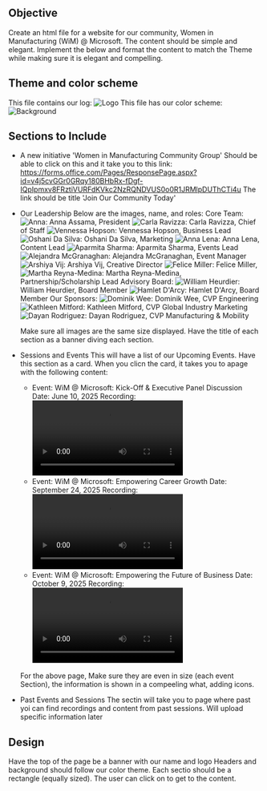 ## Objective 
Create an html file for a website for our community, Women in Manufacturing (WiM) @ Microsoft.
The content should be simple and elegant. 
Implement the below and format the content to match the Theme while making sure it is elegant and compelling. 

## Theme and color scheme 
This file contains our log: ![Logo](image%20(7).png)
This file has our color scheme: ![Background](Background.png)

## Sections to Include

- A new initiative 'Women in Manufacturing Community Group'
    Should be able to click on this and it take you to this link: https://forms.office.com/Pages/ResponsePage.aspx?id=v4j5cvGGr0GRqy180BHbRx-fDgf-IQpIpmxv8FRztiVURFdKVkc2NzRQNDVUS0o0R1JRMlpDUThCTi4u
    The link should be title 'Join Our Community Today'

- Our Leadership
    Below are the images, name, and roles:
    Core Team:
    ![Anna](photos/4229443602-Anna-Assama.jpg): Anna Assama, President
    ![Carla Ravizza](photos\2803562104-carla.jpg): Carla Ravizza, Chief of Staff
    ![Vennessa Hopson](photos/3452045161-Vennessa-Hopson.jpg): Vennessa Hopson, Business Lead
    ![Oshani Da Silva](photos/4126736266-Oshani-Head-Shot-1.png): Oshani Da Silva, Marketing 
    ![Anna Lena](photos/4246922414-Anna-Lena.jpg): Anna Lena, Content Lead
    ![Aparmita Sharma](photos/2775630315-Apartmita.jpg): Aparmita Sharma, Events Lead
    ![Alejandra McGranaghan](photos/1810404602-Alejandra.jpg): Alejandra McGranaghan, Event Manager
    ![Arshiya Vij](photos/2255073762-IMG_3820_1744900106526.jpg): Arshiya Vij, Creative Director
    ![Felice Miller](photos/2383586378-Felice-Miller.png): Felice Miller, 
    ![Martha Reyna-Medina](photos/Martha.jpg): Martha Reyna-Medina, Partnership/Scholarship Lead
    Advisory Board:
    ![William Heurdier](photos/2027978086-William-Heurdier_1744899268339.jpg): William Heurdier, Board Member
    ![Hamlet D'Arcy](photos/1319506841-Hamlet-D-Arcy_1744899238255%20(1).jpeg): Hamlet D'Arcy, Board Member
    Our Sponsors:
    ![Dominik Wee](photos/Dominik_Wee-Photo-768x828.jpg): Dominik Wee, CVP Engineering
    ![Kathleen Mitford](photos/IMAGE-Kathleen-Mitford_Headshot.jpg): Kathleen Mitford, CVP Global Industry Marketing
    ![Dayan Rodriguez](photos/dayanR3.jpg): Dayan Rodriguez, CVP Manufacturing & Mobility

    Make sure all images are the same size displayed. Have the title of each section as a banner diving each section. 


- Sessions and Events
    This will have a list of our Upcoming Events. 
    Have this section as a card. When you clicn the card, it takes you to apage with the following content:
    - Event: WiM @ Microsoft: Kick-Off & Executive Panel Discussion 
        Date: June 10, 2025
        Recording: ![WiM Kick-Off](Recordings/Microsoft%20-%20WiM%20Kick-off%20&%20Executive%20Panel%20Discussion-2025-06-25.mp4)
    - Event: WiM @ Microsoft: Empowering Career Growth
        Date: September 24, 2025
        Recording: ![WiM Empowering Career Growth](Recordings/Women%20in%20Manufacturing%20at%20Microsoft%20(WiM)%20Empowering%20Career%20Growth-20250924_164540UTC-Meeting%20Recording%20(1).mp4)
    - Event: WiM @ Microsoft: Empowering the Future of Business
        Date: October 9, 2025
        Recording:![WiM Empowering Future Business](Recordings/Women%20in%20Manufacturing%20at%20Microsoft%20(WiM)%20Women%20Empowering%20the%20Future%20of%20Business-20251009_205711UTC-Meeting%20Recording.mp4)

    For the above page, Make sure they are even in size (each event Section), the information is shown in a compeeling what, adding icons.

- Past Events and Sessions
    The sectin will take you to page where past yoi can find recordings and content from past sessions.
    Will upload specific information later

## Design
Have the top of the page be a banner with our name and logo
Headers and background should follow our color theme.
Each sectio should be a rectangle (equally sized). The user can click on to get to the content.


